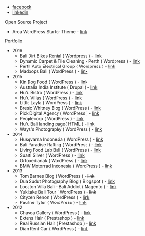 * [facebook](https://www.facebook.com/adiardana89)
* [linkedin](https://id.linkedin.com/in/adiardana)

Open Source Project

 * Arca WordPress Starter Theme - [link](http://adiardana.github.io/Arca/)

Portfolio

 * 2016
     - Bali Dirt Bikes Rental ( Wordpress ) - [link](http://balidirtbikes.com/)
     - Dynamic Carpet & Tile Cleaning - Perth ( Wordpress ) - [link](http://www.dynamiccarpetandtile.com.au/)
     - Perth Auto Electrical Group ( Wordpress ) - [link](http://www.paeg.com.au/)
     - Madpops Bali ( WordPress ) - [link](http://madpopsbali.com/)
 * 2015
     - Kin Dog Food ( WordPress ) - [link](http://kindogfood.com/)
     - Australia India Institute ( Drupal ) - [link](http://www.aii.unimelb.edu.au/)
     - Hu'u Bistro ( WordPress ) - [link](http://huubistro.com/)
     - Hu'u Villas ( WordPress ) - [link](http://huuvillasbali.com/)
     - Little Layla ( WordPress ) - [link](http://littlelayla.net/)
     - Bresic Whitney Blog ( WordPress ) - [link](https://blog.bresicwhitney.com.au/)
     - Pick Digital Agency ( WordPress ) - [link](http://pickdigitalagency.com/)
     - Peoplecorp ( WordPress ) - [link](http://www.peoplecorp.com.au/)
     - Hu'u Bali landing page( HTML ) - [link](http://huubali.com/)
     - Ways's Photography ( WordPress ) - [link](http://wayssphotography.com/)
 * 2014
    - Husqvarna Indonesia ( WordPress ) - [link](http://husqvarna-motor-indonesia.com/)
    - Bali Paradise Rafting ( WordPress ) - ~~[link](http://www.baliparadise.biz/)~~
    - Living Food Lab Bali ( WordPress ) - [link](http://livingfoodlab.com/)
    - Suarti Silver ( WordPress ) - [link](http://www.suarti.com/)
    - Ortopedianak ( WordPress ) - [link](http://ortopedianak.com/)
    - BMW Motorrad Indonesia ( WordPress ) - [link](http://bmw-motorrad-indonesia.com/)
 * 2013
    - Tom Barnes Blog ( WordPress ) - ~~link~~
    - Dua Sudut Photography Blog ( Blogspot ) - [link](http://duasudut-photography.blogspot.co.id/)
    - Locaton Villa Bali - Bali Addict ( Magento ) - [link](http://www.bali-addict.com/)
    - Yukitake Bali Tour ( WordPress ) - ~~link~~
    - Cityzen Renon ( WordPress ) - [link](http://cityzenrenon.com)
    - Pauline Tyler ( WordPress ) - [link](http://paulinetyler.com)
 * 2012
   - Chasca Gallery ( WordPress ) - [link](http://www.chascaprecolumbianart.com/)
   - Extens Hair ( Prestashop ) - [link](http://www.extens-hair.com/)
   - Real Russian Hair ( Prestashop ) - [link](http://real-russian-hair.com/)
   - Dian Rent Car ( WordPress ) - [link](http://rent-a-car-bali.com/)

